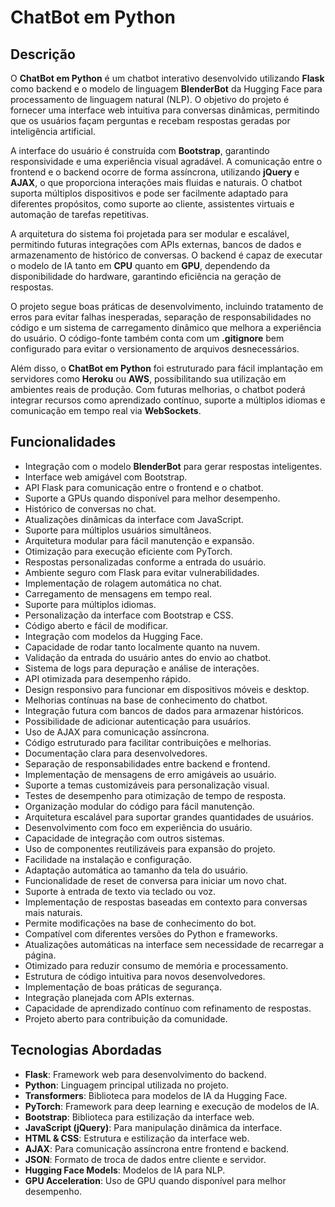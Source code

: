 # ChatBot em Python

## Descrição
O **ChatBot em Python** é um chatbot interativo desenvolvido utilizando **Flask** como backend e o modelo de linguagem **BlenderBot** da Hugging Face para processamento de linguagem natural (NLP). O objetivo do projeto é fornecer uma interface web intuitiva para conversas dinâmicas, permitindo que os usuários façam perguntas e recebam respostas geradas por inteligência artificial.

A interface do usuário é construída com **Bootstrap**, garantindo responsividade e uma experiência visual agradável. A comunicação entre o frontend e o backend ocorre de forma assíncrona, utilizando **jQuery** e **AJAX**, o que proporciona interações mais fluidas e naturais. O chatbot suporta múltiplos dispositivos e pode ser facilmente adaptado para diferentes propósitos, como suporte ao cliente, assistentes virtuais e automação de tarefas repetitivas.

A arquitetura do sistema foi projetada para ser modular e escalável, permitindo futuras integrações com APIs externas, bancos de dados e armazenamento de histórico de conversas. O backend é capaz de executar o modelo de IA tanto em **CPU** quanto em **GPU**, dependendo da disponibilidade do hardware, garantindo eficiência na geração de respostas.

O projeto segue boas práticas de desenvolvimento, incluindo tratamento de erros para evitar falhas inesperadas, separação de responsabilidades no código e um sistema de carregamento dinâmico que melhora a experiência do usuário. O código-fonte também conta com um **.gitignore** bem configurado para evitar o versionamento de arquivos desnecessários.

Além disso, o **ChatBot em Python** foi estruturado para fácil implantação em servidores como **Heroku** ou **AWS**, possibilitando sua utilização em ambientes reais de produção. Com futuras melhorias, o chatbot poderá integrar recursos como aprendizado contínuo, suporte a múltiplos idiomas e comunicação em tempo real via **WebSockets**.

## Funcionalidades
- Integração com o modelo **BlenderBot** para gerar respostas inteligentes.
- Interface web amigável com Bootstrap.
- API Flask para comunicação entre o frontend e o chatbot.
- Suporte a GPUs quando disponível para melhor desempenho.
- Histórico de conversas no chat.
- Atualizações dinâmicas da interface com JavaScript.
- Suporte para múltiplos usuários simultâneos.
- Arquitetura modular para fácil manutenção e expansão.
- Otimização para execução eficiente com PyTorch.
- Respostas personalizadas conforme a entrada do usuário.
- Ambiente seguro com Flask para evitar vulnerabilidades.
- Implementação de rolagem automática no chat.
- Carregamento de mensagens em tempo real.
- Suporte para múltiplos idiomas.
- Personalização da interface com Bootstrap e CSS.
- Código aberto e fácil de modificar.
- Integração com modelos da Hugging Face.
- Capacidade de rodar tanto localmente quanto na nuvem.
- Validação da entrada do usuário antes do envio ao chatbot.
- Sistema de logs para depuração e análise de interações.
- API otimizada para desempenho rápido.
- Design responsivo para funcionar em dispositivos móveis e desktop.
- Melhorias contínuas na base de conhecimento do chatbot.
- Integração futura com bancos de dados para armazenar históricos.
- Possibilidade de adicionar autenticação para usuários.
- Uso de AJAX para comunicação assíncrona.
- Código estruturado para facilitar contribuições e melhorias.
- Documentação clara para desenvolvedores.
- Separação de responsabilidades entre backend e frontend.
- Implementação de mensagens de erro amigáveis ao usuário.
- Suporte a temas customizáveis para personalização visual.
- Testes de desempenho para otimização de tempo de resposta.
- Organização modular do código para fácil manutenção.
- Arquitetura escalável para suportar grandes quantidades de usuários.
- Desenvolvimento com foco em experiência do usuário.
- Capacidade de integração com outros sistemas.
- Uso de componentes reutilizáveis para expansão do projeto.
- Facilidade na instalação e configuração.
- Adaptação automática ao tamanho da tela do usuário.
- Funcionalidade de reset de conversa para iniciar um novo chat.
- Suporte à entrada de texto via teclado ou voz.
- Implementação de respostas baseadas em contexto para conversas mais naturais.
- Permite modificações na base de conhecimento do bot.
- Compatível com diferentes versões do Python e frameworks.
- Atualizações automáticas na interface sem necessidade de recarregar a página.
- Otimizado para reduzir consumo de memória e processamento.
- Estrutura de código intuitiva para novos desenvolvedores.
- Implementação de boas práticas de segurança.
- Integração planejada com APIs externas.
- Capacidade de aprendizado contínuo com refinamento de respostas.
- Projeto aberto para contribuição da comunidade.

## Tecnologias Abordadas
- **Flask**: Framework web para desenvolvimento do backend.
- **Python**: Linguagem principal utilizada no projeto.
- **Transformers**: Biblioteca para modelos de IA da Hugging Face.
- **PyTorch**: Framework para deep learning e execução de modelos de IA.
- **Bootstrap**: Biblioteca para estilização da interface web.
- **JavaScript (jQuery)**: Para manipulação dinâmica da interface.
- **HTML & CSS**: Estrutura e estilização da interface web.
- **AJAX**: Para comunicação assíncrona entre frontend e backend.
- **JSON**: Formato de troca de dados entre cliente e servidor.
- **Hugging Face Models**: Modelos de IA para NLP.
- **GPU Acceleration**: Uso de GPU quando disponível para melhor desempenho.
